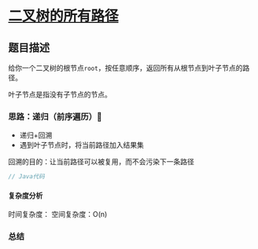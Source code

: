 # [二叉树的所有路径](二叉树的所有路径"[题目地址](https://leetcode.cn/problems/binary-tree-paths/description/)")

## 题目描述
给你一个二叉树的根节点`root`，按任意顺序，返回所有从根节点到叶子节点的路径。

叶子节点是指没有子节点的节点。

### 思路：递归（前序遍历）🌟
- 递归+回溯
- 遇到叶子节点时，将当前路径加入结果集

回溯的目的：让当前路径可以被复用，而不会污染下一条路径

```java
// Java代码
```

#### 复杂度分析
时间复杂度：
空间复杂度：O(n)

### 总结